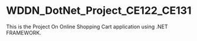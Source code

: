 # WDDN_DotNet_Project_CE122_CE131
This is the Project On Online Shopping Cart application using .NET FRAMEWORK.
